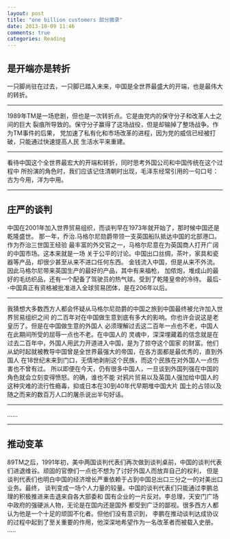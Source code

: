 ```yaml
---
layout: post
title: "one billion customers 部分摘录"
date: 2013-10-09 11:46
comments: true
categories: Reading 
---
```

## 是开端亦是转折
一只脚尚驻在过去，一只脚已踏入未来，中国是全世界最盛大的开端，也是最伟大的转折。
* * *
1989年TM是一场悲剧，但也是一次转折点。它是由党内的保守分子和改革人士之间的巨大
裂痕所导致的。保守分子赢得了这场战役，但是却输掉了整场战争。作为TM事件的后果，
党加速了私有化和市场改革的进程，因为党的威信已经被打破，只能通过快速提高人民
生活水平来重建。
<!--more-->
* * *
看待中国这个全世界最宏大的开端和转折，同时思考外国公司和中国传统在这个过程中
所扮演的角色时，我们应该记住清朝时出现，毛泽东经常引用的一句口号：古为今用，洋为中用。
* * *
## 庄严的谈判
中国在2001年加入世界贸易组织，而谈判早在1973年就开始了，那时候中国还是乾隆盛世。
那一年，乔治.马格尔尼勋爵带领一支英国船队抵达中国的北部港口。作为乔治三世国王经验
最丰富的外交官之一，马格尔尼意在为英国商人打开广阔的中国市场。这本来就是一场
关于公平的讨论。中国出口丝绸，茶叶，家具和瓷器等产品，却很少甚至从来不进口任何东西。
金钱流入中国，但是从来不外流。因此马格尔尼带来英国生产的最好的产品，其中有来福枪，
加侬炮，堆成山的最好的毛纺织品，还有一个配备了驾驶员的热气球。受到了乾隆皇帝的冷待。
最后--中国真正有资格被批准进入全球贸易团体，是在206年以后。
* * *
我猜想大多数西方人都会怀疑从马格尔尼勋爵的中国之旅到中国最终被允许加入世界贸易组织之间
的二百年对在中国做生意到底有多大的影响。你也许会说这是老皇历了。但是在中国做生意的外国人
必须理解过去这二百年一点也不老，中国人在此期间所受的屈辱一点也不老。在中国人的
灵魂中，深深埋藏着的信念就是在过去二百年中，外国人用武力开道进入中国，是为了掠夺这个国家
的财富。他们从幼时起就被教导中国曾是全世界最强大的帝国，在各方面都是最优秀的，直到外国人
在18世纪末来到门口，无情地剥削这个民族，而这个民族在对外国人一点伤害也不曾有过。
所以即便在今天，仍有很多中国人，一旦谈到外国列强在中国的角色就会立刻变得愤怒。的确，谁也不能
对鸦片贸易以及英国人强加给中国人的这种灾难的流行性瘾毒，抑或日本在30到40年代早期堆中国大片
国土的占领以及随之而来的数百万人口的屠杀说出半句好话。
* * *
......
* * * 
## 推动变革
89TM之后，1991年初，美中两国谈判代表们再次做到谈判桌前，中国的谈判代表们进退维谷。顽固的官僚们一点也不想为了讨好外国人而放弃自己的权利，
但是谈判代表们也明白中国的经济增长严重依赖于占到中国总出口三分之一的对美出口业务。最终，
谈判变成一场个人力量的较量。中国的谈判代表们只能通过李鹏总理的积极推进来击退来自各大部委和
国有企业的一片反对。李总理，天安门广场中政府的强硬派人物，无论是在国内还是国外
都受到广泛的鄙视。很多西方人都认为他是一个十足的顽固不化者。但他们没有意识到，
李鹏在推动谈判达成协议的过程中起到了至关重要的作用，他深深地希望作为一名改革者而被载入史册。
.....
